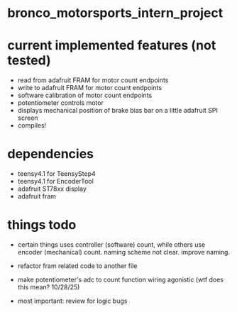 # bronco_motorsports_intern_project

# current implemented features (not tested)
- read from adafruit FRAM for motor count endpoints
- write to adafruit FRAM for motor count endpoints
- software calibration of motor count endpoints
- potentiometer controls motor
- displays mechanical position of brake bias bar on a little adafruit SPI screen
- compiles!

# dependencies
- teensy4.1 for TeensyStep4
- teensy4.1 for EncoderTool
- adafruit ST78xx display
- adafruit fram

# things todo
- certain things uses controller (software) count, while others use encoder (mechanical) count. naming scheme not clear. improve naming.

- refactor fram related code to another file
- make potentiometer's adc to count function wiring agonistic (wtf does this mean? 10/28/25)

- most important: review for logic bugs